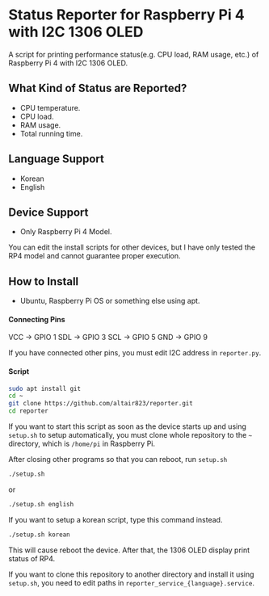 # Status Reporter for Raspberry Pi 4 with I2C 1306 OLED

A script for printing performance status(e.g. CPU load, RAM usage, etc.) of Raspberry Pi 4 with I2C 1306 OLED.

## What Kind of Status are Reported?

- CPU temperature.
- CPU load.
- RAM usage.
- Total running time.

## Language Support

- Korean
- English

## Device Support

- Only Raspberry Pi 4 Model.

You can edit the install scripts for other devices, but I have only tested the RP4 model and cannot guarantee proper execution.

## How to Install

- Ubuntu, Raspberry Pi OS or something else using apt. 

#### Connecting Pins

VCC -> GPIO 1
SDL -> GPIO 3
SCL -> GPIO 5
GND -> GPIO 9

If you have connected other pins, you must edit I2C address in `reporter.py`. 

#### Script

```bash
sudo apt install git
cd ~
git clone https://github.com/altair823/reporter.git
cd reporter
```
If you want to start this script as soon as the device starts up and using `setup.sh` to setup automatically, you must clone whole repository to the `~` directory, which is `/home/pi` in Raspberry Pi. 

After closing other programs so that you can reboot, run `setup.sh`
```bash
./setup.sh
```
or
```bash
./setup.sh english
```

If you want to setup a korean script, type this command instead. 
```bash
./setup.sh korean
```

This will cause reboot the device. After that, the 1306 OLED display print status of RP4.

If you want to clone this repository to another directory and install it using `setup.sh`, you need to edit paths in `reporter_service_{language}.service`.